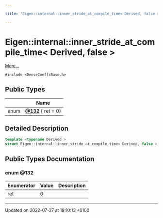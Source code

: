 ```yaml
---

title: "Eigen::internal::inner_stride_at_compile_time< Derived, false >"

---
```


# Eigen::internal::inner_stride_at_compile_time< Derived, false >



 [More...](#detailed-description)


`#include <DenseCoeffsBase.h>`

## Public Types

|                | Name           |
| -------------- | -------------- |
| enum| **[@132](http://example.org/classes/structeigen_1_1internal_1_1inner__stride__at__compile__time_3_01derived_00_01false_01_4/#enum-@132)** { ret = 0} |

## Detailed Description

```cpp
template <typename Derived >
struct Eigen::internal::inner_stride_at_compile_time< Derived, false >;
```

## Public Types Documentation

### enum @132

| Enumerator | Value | Description |
| ---------- | ----- | ----------- |
| ret | 0|   |




-------------------------------

Updated on 2022-07-27 at 19:10:13 +0100